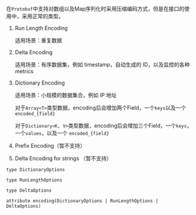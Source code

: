 在`Protobuf`中支持对数组以及Map序列化时采用压缩编码方式，但是在接口的使用中，采用正常的类型。

1. Run Length Encoding

   适用场景：重复数据

2. Delta Encoding

   适用场景：有序数据集，例如 timestamp，自动生成的 ID，以及监控的各种 metrics

3. Dictionary Encoding

   适用场景：小规模的数据集合，例如 IP 地址

   对于`Array<T>`类型数据，encoding后会增加两个Field，一个`keys`以及一个`encoded_{field}`

   对于`Dictionary<K, V>`类型数据，encoding后会增加三个Field，一个`keys`，一个`values`，以及一个 `encoded_{field}`

4. Prefix Encoding（暂不支持）

5. Delta Encoding for strings （暂不支持）

```
type DictionaryOptions

type RunLengthOptions

type DeltaOptions

attribute encoding(DictionaryOptions | RunLengthOptions | DeltaOptions)
```



